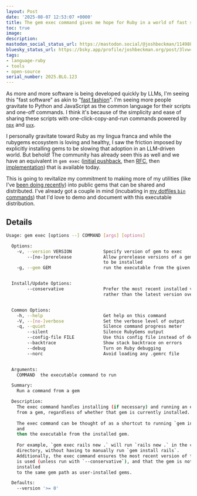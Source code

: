 ```yaml
---
layout: Post
date: '2025-08-07 12:53:07 +0000'
title: The gem exec command gives me hope for Ruby in a world of fast software
toc: true
image:
description:
mastodon_social_status_url: https://mastodon.social/@joshbeckman/114988024149248879
bluesky_status_url: https://bsky.app/profile/joshbeckman.org/post/3lvw4boopce2l
tags:
- language-ruby
- tools
- open-source
serial_number: 2025.BLG.123
---
```

As more and more software is being developed quickly by LLMs, I'm seeing this "fast software" as akin to "[fast fashion](https://en.wikipedia.org/wiki/Fast_fashion)". I'm seeing more people gravitate to Python and JavaScript as the common language for their scripts and one-off commands. I think it's because of the simplicity and ease of sharing these scripts with one-click-copy-and-run commands powered by [`npx`](https://docs.npmjs.com/cli/v9/commands/npx?v=true) and [`uvx`](https://pypi.org/project/uv/). 

I personally gravitate toward Ruby as my lingua franca and while the rubygems ecosystem is loving and healthy, I saw the friction imposed by explicitly installing gems to be slowing that adoption in an LLM-driven world. But behold! The community has already seen this as well and we have an equivalent in `gem exec` ([initial pushback](https://github.com/rubygems/rubygems/issues/2872), then [RFC](https://github.com/rubygems/rfcs/pull/45), then [implementation](https://github.com/rubygems/rubygems/pull/6309)) that is available today.

This is going to revitalize my commitment to making more of my utilities (like I've [been doing recently](https://www.joshbeckman.org/blog/practicing/releasing-ghviewmd-a-github-cli-extension-for-llmoptimized-issue-and-pr-viewing)) into public gems that can be shared and distributed. I've already got a couple in mind (incubating in [my dotfiles `bin` commands](https://github.com/joshbeckman/dotfiles/tree/master/bin)) that I'd love to demo and document with this executable distribution.

## Details

```sh
Usage: gem exec [options --] COMMAND [args] [options]

  Options:
    -v, --version VERSION            Specify version of gem to exec
        --[no-]prerelease            Allow prerelease versions of a gem
                                     to be installed
    -g, --gem GEM                    run the executable from the given gem


  Install/Update Options:
        --conservative               Prefer the most recent installed version, 
                                     rather than the latest version overall


  Common Options:
    -h, --help                       Get help on this command
    -V, --[no-]verbose               Set the verbose level of output
    -q, --quiet                      Silence command progress meter
        --silent                     Silence RubyGems output
        --config-file FILE           Use this config file instead of default
        --backtrace                  Show stack backtrace on errors
        --debug                      Turn on Ruby debugging
        --norc                       Avoid loading any .gemrc file


  Arguments:
    COMMAND  the executable command to run

  Summary:
    Run a command from a gem

  Description:
    The exec command handles installing (if necessary) and running an executable
    from a gem, regardless of whether that gem is currently installed.
    
    The exec command can be thought of as a shortcut to running `gem install`
    and
    then the executable from the installed gem.
    
    For example, `gem exec rails new .` will run `rails new .` in the current
    directory, without having to manually run `gem install rails`.
    Additionally, the exec command ensures the most recent version of the gem
    is used (unless run with `--conservative`), and that the gem is not
    installed
    to the same gem path as user-installed gems.

  Defaults:
    --version '>= 0'
```
